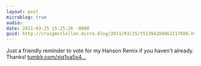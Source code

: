 ```yaml
---
layout: post
microblog: true
audio: 
date: 2011-03-25 15:25:26 -0600
guid: http://craigmcclellan.micro.blog/2011/03/25/t51394284062117888.html
---
```

Just a friendly reminder to vote for my Hanson Remix if you haven't already.  Thanks! [tumblr.com/xiq1va5s4...](http://tumblr.com/xiq1va5s4c)
